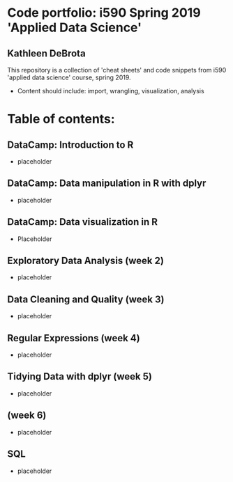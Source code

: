 # Code portfolio: i590 Spring 2019 'Applied Data Science'
## Kathleen DeBrota

This repository is a collection of 'cheat sheets' and code snippets from i590 'applied data science' course, spring 2019.
- Content should include: import, wrangling, visualization, analysis

# Table of contents: 
## DataCamp: Introduction to R
- placeholder
## DataCamp: Data manipulation in R with dplyr
- placeholder
## DataCamp: Data visualization in R
- Placeholder
## Exploratory Data Analysis (week 2)
- placeholder
## Data Cleaning and Quality (week 3)
- placeholder
## Regular Expressions (week 4)
- placeholder
## Tidying Data with dplyr (week 5)
- placeholder
## (week 6)
- placeholder
## SQL
- placeholder
